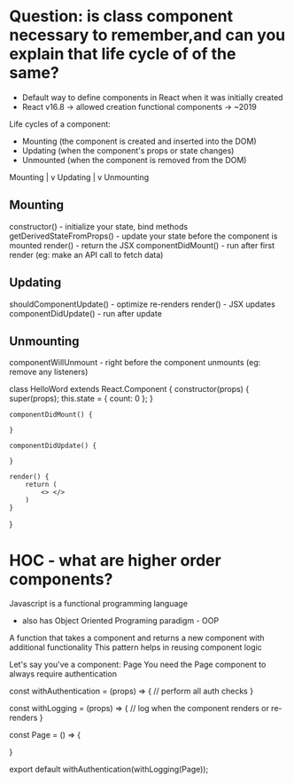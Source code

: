 # Question: is class component necessary to remember,and can you explain that life cycle of of the same?

- Default way to define components in React when it was initially created
- React v16.8 -> allowed creation functional components -> ~2019

Life cycles of a component:
- Mounting (the component is created and inserted into the DOM)
- Updating (when the component's props or state changes)
- Unmounted (when the component is removed from the DOM)

Mounting
  |
  v
Updating
  |
  v
Unmounting

## Mounting

constructor() - initialize your state, bind methods
getDerivedStateFromProps() -  update your state before the component is mounted
render() - return the JSX
componentDidMount() - run after first render (eg: make an API call to fetch data)

## Updating
shouldComponentUpdate() - optimize re-renders
render() - JSX updates
componentDidUpdate() - run after update

## Unmounting
componentWillUnmount - right before the component unmounts (eg: remove any listeners)


class HelloWord extends React.Component {
    constructor(props) {
        super(props);
        this.state = { count: 0 };
    }

    componentDidMount() {

    }

    componentDidUpdate() {

    }

    render() {
        return (
            <> </>
        )
    }
}


# HOC - what are higher order components?

Javascript is a functional programming language
 - also has Object Oriented Programing paradigm - OOP

A function that takes a component and returns a new component with additional functionality
This pattern helps in reusing component logic

Let's say you've a component: Page
You need the Page component to always require authentication

<!-- withAuthentication.jsx -->
const withAuthentication = (props) => {
    // perform all auth checks
}

const withLogging = (props) => {
    // log when the component renders or re-renders
}

<!-- Page.jsx -->
const Page = () => {

}

export default withAuthentication(withLogging(Page));

<!-- memo - HOC: unless the props for this component changes, comoponent will not be re-rendered -->